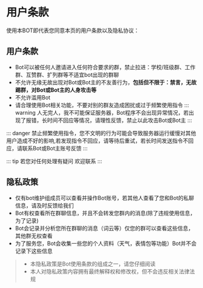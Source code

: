 # 用户条款
使用本BOT即代表您同意本页的用户条款以及隐私协议：<br />
## 用户条款
- Bot可以被任何人邀请进入任何符合要求的群，禁止拉进：学校/班级群、工作群、互赞群、扩列群等不适宜bot出现的群聊<br />
- 不允许无缘无故出现对Bot或Bot主的不友善行为，**包括但不限于：禁言，无故踢群，对Bot或Bot主的人身攻击等**<br />
- 不允许滥用Bot<br />
- 请合理使用Bot相关功能，不要对别的群友造成困扰或过于频繁使用指令
::: warning
人无完人，我不可能保证服务器，Bot程序不会出现异常情况，若出现了报错，长时间不回应等情况，请理性反馈，禁止以此攻击Bot或Bot主
:::

::: danger
禁止频繁使用指令，您不文明的行为可能会导致服务器运行缓慢对其他用户造成不好的影响,若发现指令不回应，请等待后重试，若长时间发送指令不回应，请联系Bot或Bot主账号反馈
:::

::: tip
若您对任何处理有疑问 欢迎联系
:::
## 隐私政策
- 仅有bot维护组成员可以查看并操作Bot账号，若其他人查看了您和Bot的私聊信息，请及时反馈给我们<br />
- Bot有权查看所在群聊信息，并且不会转发您群内的消息(除了违规使用信息，为了记录)<br />
- Bot会记录并分析您所在群聊的消息（词云等）仅您的群可以查看这些信息，其他群无权查看<br />
- 为了服务您，Bot会收集一些您的个人资料（天气，表情包等功能）Bot并不会记录下这些信息<br />

> - 本隐私政策是Bot使用条款的组成之一，请您仔细阅读<br />
> - 本人对隐私政策内容拥有最终解释权和修改权，但不会违反相关法律法规
